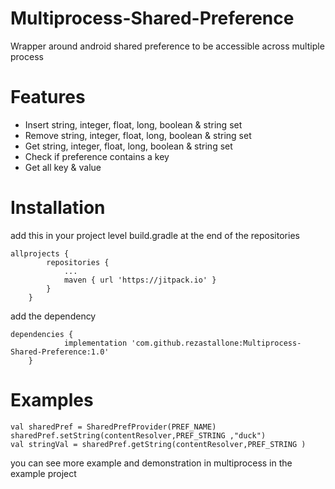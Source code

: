 # Multiprocess-Shared-Preference
Wrapper around android shared preference to be accessible across multiple process
# Features
  - Insert string, integer, float, long, boolean & string set
  - Remove string, integer, float, long, boolean & string set
  - Get string, integer, float, long, boolean & string set
  - Check if preference contains a key
  - Get all key & value
# Installation

add this in your project level build.gradle at the end of the repositories
```
allprojects {
		repositories {
			...
			maven { url 'https://jitpack.io' }
		}
	}
```
add the dependency
```
dependencies {
	        implementation 'com.github.rezastallone:Multiprocess-Shared-Preference:1.0'
	}
```
# Examples
```
val sharedPref = SharedPrefProvider(PREF_NAME)
sharedPref.setString(contentResolver,PREF_STRING ,"duck")
val stringVal = sharedPref.getString(contentResolver,PREF_STRING )
```
you can see more example and demonstration in multiprocess in the example project

